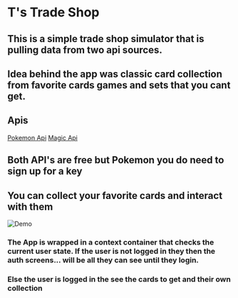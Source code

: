 # T's Trade Shop
## This is a simple trade shop simulator that is pulling data from two api sources. 
## Idea behind the app was classic card collection from favorite cards games and sets that you cant get.

## Apis
[Pokemon Api](https://pokemontcg.io/)
[Magic Api](https://docs.magicthegathering.io/)
## Both API's are free but Pokemon you do need to sign up for a key

## You can collect your favorite cards and interact with them

![Demo](demo/Demo.gif)


### The App is wrapped in a context container that checks the current user state. If the user is not logged in they then the auth screens... will be all they can see until they login. 

### Else the user is logged in the see the cards to get and their own collection


